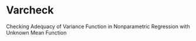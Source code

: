# Varcheck
Checking Adequacy of Variance Function in Nonparametric Regression with Unknown Mean Function
